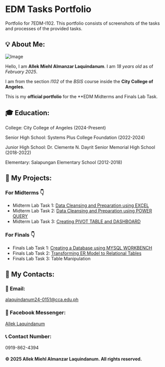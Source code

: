 # EDM Tasks Portfolio

Portfolio for 7EDM-I102. This portfolio consists of screenshots of the tasks and processes of the provided tasks.

## 💡 About Me:

![Image](https://github.com/user-attachments/assets/e1ffb495-623a-44dd-b7c7-b36ad54ac329)

Hello, I am **Allek Miehl Almanzar Laquindanum**. I am *18 years old* as of *February 2025*.


I am from the section *I102* of the *BSIS* course inside the **City College of Angeles**.


This is my **official portfolio** for the **EDM Midterms and Finals Lab Task.

## 🎓 Education:
College: City College of Angeles (2024-Present)

Senior High School: Systems Plus College Foundation (2022-2024)

Junior High School: Dr. Clemente N. Dayrit Senior Memorial High School (2018-2022)

Elementary: Salapungan Elementary School (2012-2018)

## 📝 My Projects:
### For Midterms  👇 
- Midterm Lab Task 1: [Data Cleansing and Preparation using EXCEL](https://leklaquindanum.github.io/Midterm-Lab-Task-1/)
- Midterm Lab Task 2: [Data Cleansing and Preparation using POWER QUERY](https://leklaquindanum.github.io/Midterm-Lab-Task-2/)
- Midterm Lab Task 3: [Creating PIVOT TABLE and DASHBOARD](https://leklaquindanum.github.io/Midterm-Lab-Task-3/)

### For Finals  👇 
- Finals Lab Task 1: [Creating a Database using MYSQL WORKBENCH](https://leklaquindanum.github.io/Finals-Lab-Task-1/)
- Finals Lab Task 2: [Transforming ER Model to Relational Tables](https://leklaquindanum.github.io/Finals-Lab-Task-2/)
- Finals Lab Task 3: Table Manipulation

## 📢 My Contacts:

### 📧 Email:
alaquindanum24-0151@cca.edu.ph

### 💬 Facebook Messenger:
[Allek Laquindanum](https://www.facebook.com/allek.laquindanum)

### 📞 Contact Number:
0919-862-4394

#### © 2025 Allek Miehl Almanzar Laquindanum. All rights reserved.
